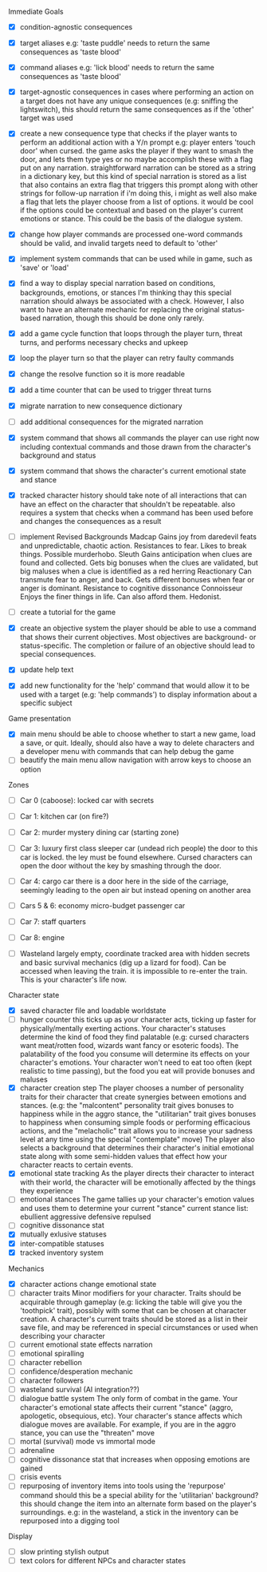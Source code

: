Immediate Goals
- [x] condition-agnostic consequences
- [x] target aliases
    e.g: 'taste puddle' needs to return the same consequences as 'taste blood'
- [x] command aliases
    e.g: 'lick blood' needs to return the same consequences as 'taste blood'
- [x] target-agnostic consequences
    in cases where performing an action on a target does not have any unique consequences (e.g: sniffing the lightswitch), this should return the same consequences as if the 'other' target was used
- [x] create a new consequence type that checks if the player wants to perform an additional action with a Y/n prompt
    e.g: player enters 'touch door' when cursed. the game asks the player if they want to smash the door, and lets them type yes or no
    maybe accomplish these with a flag put on any narration. straightforward narration can be stored as a string in a dictionary key, but this kind of special narration is stored as a list that also contains an extra flag that triggers this prompt along with other strings for follow-up narration
    if i'm doing this, i might as well also make a flag that lets the player choose from a list of options. it would be cool if the options could be contextual and based on the player's current emotions or stance. This could be the basis of the dialogue system.
- [x] change how player commands are processed
    one-word commands should be valid, and invalid targets need to default to 'other'
- [x] implement system commands that can be used while in game, such as 'save' or 'load'
- [x] find a way to display special narration based on conditions, backgrounds, emotions, or stances
    I'm thinking thay this special narration should always be associated with a check. However, I also want to have an alternate mechanic for replacing the original status-based narration, though this should be done only rarely.
- [x] add a game cycle function that loops through the player turn, threat turns, and performs necessary checks and upkeep
- [x] loop the player turn so that the player can retry faulty commands
- [x] change the resolve function so it is more readable
- [x] add a time counter that can be used to trigger threat turns
- [x] migrate narration to new consequence dictionary
- [ ] add additional consequences for the migrated narration
- [x] system command that shows all commands the player can use right now
    including contextual commands and those drawn from the character's background and status
- [x] system command that shows the character's current emotional state and stance
- [x] tracked character history
    should take note of all interactions that can have an effect on the character that shouldn't be repeatable.
    also requires a system that checks when a command has been used before and changes the consequences as a result
- [ ] implement Revised Backgrounds
    Madcap
        Gains joy from daredevil feats and unpredictable, chaotic action. Resistances to fear. Likes to break things. Possible murderhobo.
    Sleuth
        Gains anticipation when clues are found and collected. Gets big bonuses when the clues are validated, but big maluses when a clue is identified as a red herring
    Reactionary
        Can transmute fear to anger, and back. Gets different bonuses when fear or anger is dominant. Resistance to cognitive dissonance
    Connoisseur
        Enjoys the finer things in life. Can also afford them. Hedonist. 
- [ ] create a tutorial for the game
- [x] create an objective system
    the player should be able to use a command that shows their current objectives. Most objectives are background- or status-specific. The completion or failure of an objective should lead to special consequences.
- [x] update help text
- [x] add new functionality for the 'help' command that would allow it to be used with a target (e.g: 'help commands') to display information about a specific subject



Game presentation
- [x] main menu
    should be able to choose whether to start a new game, load a save, or quit. Ideally, should also have a way to delete characters and a developer menu with commands that can help debug the game
- [ ] beautify the main menu
    allow navigation with arrow keys to choose an option 

Zones
- [ ] Car 0 (caboose): locked car with secrets
- [ ] Car 1: kitchen car (on fire?)
- [ ] Car 2: murder mystery dining car (starting zone)
- [ ] Car 3: luxury first class sleeper car (undead rich people)
    the door to this car is locked. the ley must be found elsewhere. Cursed characters can open the door without the key by smashing through the door.
- [ ] Car 4: cargo car
    there is a door here in the side of the carriage, seemingly leading to the open air but instead opening on another area
- [ ] Cars 5 & 6: economy micro-budget passenger car
- [ ] Car 7: staff quarters
- [ ] Car 8: engine
- [ ] Wasteland
    largely empty, coordinate tracked area with hidden secrets and basic survival mechanics (dig up a lizard for food). Can be accessed when leaving the train. it is impossible to re-enter the train. This is your character's life now.


Character state
- [x] saved character file and loadable worldstate
- [ ] hunger counter
    this ticks up as your character acts, ticking up faster for physically/mentally exerting actions. Your character's statuses determine the kind of food they find palatable (e.g: cursed characters want meat/rotten food, wizards want fancy or esoteric foods). The palatability of the food you consume will determine its effects on your character's emotions. Your character won't need to eat too often (kept realistic to time passing), but the food you eat will provide bonuses and maluses
- [x] character creation step
    The player chooses a number of personality traits for their character that create synergies between emotions and stances. (e.g: the "malcontent" personality trait gives bonuses to happiness while in the aggro stance, the "utilitarian" trait gives bonuses to happiness when consuming simple foods or performing efficacious actions, and the "melacholic" trait allows you to increase your sadness level at any time using the special "contemplate" move)
    The player also selects a background that determines their character's initial emotional state along with some semi-hidden values that effect how your character reacts to certain events.
- [x] emotional state tracking
    As the player directs their character to interact with their world, the character will be emotionally affected by the things they experience
- [ ] emotional stances
    The game tallies up your character's emotion values and uses them to determine your current "stance"
    current stance list:
        ebullient
        aggressive
        defensive
        repulsed
- [ ] cognitive dissonance stat
- [x] mutually exlusive statuses
- [x] inter-compatible statuses
- [x] tracked inventory system

Mechanics
- [x] character actions change emotional state
- [ ] character traits
    Minor modifiers for your character. Traits should be acquirable through gameplay (e.g: licking the table will give you the 'toothpick' trait), possibly with some that can be chosen at character creation. A character's current traits should be stored as a list in their save file, and may be referenced in special circumstances or used when describing your character
- [ ] current emotional state effects narration
- [ ] emotional spiralling
- [ ] character rebellion
- [ ] confidence/desperation mechanic
- [ ] character followers
- [ ] wasteland survival (AI integration??)
- [ ] dialogue battle system
    The only form of combat in the game. Your character's emotional state affects their current "stance" (aggro, apologetic, obsequious, etc).
    Your character's stance affects which dialogue moves are available. For example, if you are in the aggro stance, you can use the "threaten" move
- [ ] mortal (survival) mode vs immortal mode
- [ ] adrenaline
- [ ] cognitive dissonance stat that increases when opposing emotions are gained
- [ ] crisis events
- [ ] repurposing of inventory items into tools using the 'repurpose' command
    should this be a special ability for the 'utilitarian' background?
    this should change the item into an alternate form based on the player's surroundings.
    e.g: in the wasteland, a stick in the inventory can be repurposed into a digging tool

Display
- [ ] slow printing stylish output
- [ ] text colors for different NPCs and character states
